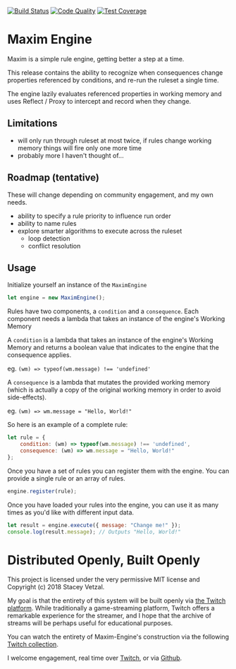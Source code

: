 [![Build Status](https://travis-ci.org/svetzal/maxim-engine.svg?branch=master)](https://travis-ci.org/svetzal/maxim-engine)
[![Code Quality](https://api.codeclimate.com/v1/badges/ce3c1b2c628677b1c330/maintainability)](https://codeclimate.com/github/svetzal/maxim-engine/maintainability)
[![Test Coverage](https://api.codeclimate.com/v1/badges/ce3c1b2c628677b1c330/test_coverage)](https://codeclimate.com/github/svetzal/maxim-engine/test_coverage)

# Maxim Engine

Maxim is a simple rule engine, getting better a step at a time.

This release contains the ability to recognize when consequences change properties referenced by conditions, and re-run the ruleset a single time.

The engine lazily evaluates referenced properties in working memory and uses Reflect / Proxy to intercept and record when they change.

## Limitations

- will only run through ruleset at most twice, if rules change working memory things will fire only one more time
- probably more I haven't thought of...

## Roadmap (tentative)

These will change depending on community engagement, and my own needs.

- ability to specify a rule priority to influence run order
- ability to name rules
- explore smarter algorithms to execute across the ruleset
  - loop detection
  - conflict resolution

## Usage

Initialize yourself an instance of the `MaximEngine`

```js
let engine = new MaximEngine();
```

Rules have two components, a `condition` and a `consequence`. Each component needs a lambda that takes an instance of the engine's Working Memory 

A `condition` is a lambda that takes an instance of the engine's Working Memory and returns a boolean value that indicates to the engine that the consequence applies.

eg. `(wm) => typeof(wm.message) !== 'undefined'`

A `consequence` is a lambda that mutates the provided working memory (which is actually a copy of the original working memory in order to avoid side-effects).

eg. `(wm) => wm.message = "Hello, World!"`

So here is an example of a complete rule:

```js
let rule = {
    condition: (wm) => typeof(wm.message) !== 'undefined',
    consequence: (wm) => wm.message = "Hello, World!"
};
```

Once you have a set of rules you can register them with the engine. You can provide a single rule or an array of rules.

```js
engine.register(rule);
```

Once you have loaded your rules into the engine, you can use it as many times as you'd like with different input data.

```js
let result = engine.execute({ message: "Change me!" });
console.log(result.message); // Outputs "Hello, World!"
```

# Distributed Openly, Built Openly

This project is licensed under the very permissive MIT license and Copyright (c) 2018 Stacey Vetzal.

My goal is that the entirety of this system will be built openly via [the Twitch platform](https://www.twitch.tv). While traditionally a game-streaming platform, Twitch offers a remarkable experience for the streamer, and I hope that the archive of streams will be perhaps useful for educational purposes.

You can watch the entirety of Maxim-Engine's construction via the following [Twitch collection](https://www.twitch.tv/collections/5ftbYtNbXRX9DQ).

I welcome engagement, real time over [Twitch](https://www.twitch.tv/svetzal), or via [Github](https://github.com/svetzal/maxim-engine).